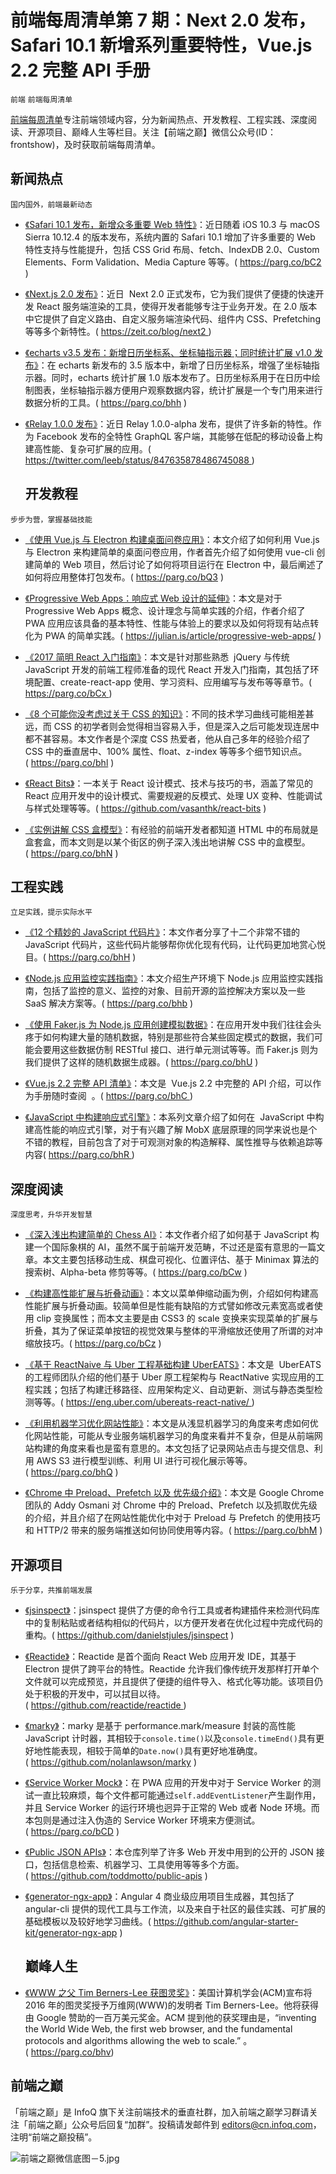 ﻿# 前端每周清单第 7 期：Next 2.0 发布，Safari 10.1 新增系列重要特性，Vue.js 2.2 完整 API 手册

`前端` `前端每周清单`

[前端每周清单](http://www.infoq.com/cn/FE-Weekly)专注前端领域内容，分为新闻热点、开发教程、工程实践、深度阅读、开源项目、巅峰人生等栏目。关注【前端之巅】微信公众号(ID：frontshow)，及时获取前端每周清单。

## 新闻热点

`国内国外，前端最新动态`

- [《Safari 10.1 发布，新增众多重要 Web 特性》](https://parg.co/bC2)：近日随着 iOS 10.3 与 macOS Sierra 10.12.4 的版本发布，系统内置的 Safari 10.1 增加了许多重要的 Web 特性支持与性能提升，包括 CSS Grid 布局、fetch、IndexDB 2.0、Custom Elements、Form Validation、Media Capture 等等。( https://parg.co/bC2 )

- [《Next.js 2.0 发布》](https://zeit.co/blog/next2)：近日  Next 2.0 正式发布，它为我们提供了便捷的快速开发 React 服务端渲染的工具，使得开发者能够专注于业务开发。在 2.0 版本中它提供了自定义路由、自定义服务端渲染代码、组件内 CSS、Prefetching 等等多个新特性。( https://zeit.co/blog/next2 )

- [《echarts v3.5 发布：新增日历坐标系、坐标轴指示器；同时统计扩展 v1.0 发布》](https://parg.co/bhh)：在 echarts 新发布的 3.5 版本中，新增了日历坐标系，增强了坐标轴指示器。同时，echarts 统计扩展 1.0 版本发布了。日历坐标系用于在日历中绘制图表，坐标轴指示器方便用户观察数据内容，统计扩展是一个专门用来进行数据分析的工具。( https://parg.co/bhh )

- [《Relay 1.0.0 发布》](https://twitter.com/leeb/status/847635878486745088)：近日 Relay 1.0.0-alpha 发布，提供了许多新的特性。作为 Facebook 发布的全特性 GraphQL 客户端，其能够在低配的移动设备上构建高性能、复杂可扩展的应用。( https://twitter.com/leeb/status/847635878486745088 )
  ## 开发教程

`步步为营，掌握基础技能`

- [《使用 Vue.js 与 Electron 构建桌面问卷应用》](https://parg.co/bQ3)：本文介绍了如何利用 Vue.js 与 Electron 来构建简单的桌面问卷应用，作者首先介绍了如何使用 vue-cli 创建简单的 Web 项目，然后讨论了如何将项目运行在 Electron 中，最后阐述了如何将应用整体打包发布。( https://parg.co/bQ3 )

- [《Progressive Web Apps：响应式 Web 设计的延伸》](https://julian.is/article/progressive-web-apps/)：本文是对于 Progressive Web Apps 概念、设计理念与简单实践的介绍，作者介绍了 PWA 应用应该具备的基本特性、性能与体验上的要求以及如何将现有站点转化为 PWA 的简单实践。( https://julian.is/article/progressive-web-apps/ )

- [《2017 简明 React 入门指南》](https://parg.co/bCx)：本文是针对那些熟悉  jQuery 与传统 JavaScript 开发的前端工程师准备的现代 React 开发入门指南，其包括了环境配置、create-react-app 使用、学习资料、应用编写与发布等等章节。( https://parg.co/bCx )

- [《8 个可能你没考虑过关于 CSS 的知识》](https://parg.co/bhl)：不同的技术学习曲线可能相差甚远，而 CSS 的初学者则会觉得相当容易入手，但是深入之后可能发现连居中都不甚容易。本文作者是个深度 CSS 热爱者，他从自己多年的经验介绍了 CSS 中的垂直居中、100% 属性、float、z-index 等等多个细节知识点。( https://parg.co/bhl )

- [《React Bits》](https://github.com/vasanthk/react-bits)：一本关于 React 设计模式、技术与技巧的书，涵盖了常见的 React 应用开发中的设计模式、需要规避的反模式、处理 UX 变种、性能调试与样式处理等等。( https://github.com/vasanthk/react-bits )

- [《实例讲解 CSS 盒模型》](https://parg.co/bhN)：有经验的前端开发者都知道 HTML 中的布局就是盒套盒，而本文则是以某个街区的例子深入浅出地讲解 CSS 中的盒模型。( https://parg.co/bhN )

## 工程实践

`立足实践，提示实际水平`

- [《12 个精妙的 JavaScript 代码片》](https://parg.co/bhH)：本文作者分享了十二个非常不错的 JavaScript 代码片，这些代码片能够帮你优化现有代码，让代码更加地赏心悦目。( https://parg.co/bhH )

- [《Node.js 应用监控实践指南》](https://parg.co/bhb)：本文介绍生产环境下 Node.js 应用监控实践指南，包括了监控的意义、监控的对象、目前开源的监控解决方案以及一些 SaaS 解决方案等。( https://parg.co/bhb )

- [《使用 Faker.js 为 Node.js 应用创建模拟数据》](https://parg.co/bhU)：在应用开发中我们往往会头疼于如何构建大量的随机数据，特别是那些符合某些固定模式的数据，我们可能会要用这些数据仿制 RESTful 接口、进行单元测试等等。而 Faker.js 则为我们提供了这样的随机数据生成器。( https://parg.co/bhU )

- [《Vue.js 2.2 完整 API 清单》](https://parg.co/bhC)：本文是  Vue.js 2.2 中完整的 API 介绍，可以作为手册随时查阅  。( https://parg.co/bhC )

- [《JavaScript 中构建响应式引擎》](https://parg.co/bhR)：本系列文章介绍了如何在  JavaScript 中构建高性能的响应式引擎，对于有兴趣了解 MobX 底层原理的同学来说也是个不错的教程，目前包含了对于可观测对象的构造解释、属性推导与依赖追踪等内容( https://parg.co/bhR )

## 深度阅读

`深度思考，升华开发智慧`

- [《深入浅出构建简单的 Chess AI》](https://parg.co/bCw)：本文作者介绍了如何基于 JavaScript 构建一个国际象棋的 AI，虽然不属于前端开发范畴，不过还是蛮有意思的一篇文章。本文主要包括移动生成、棋盘可视化、位置评估、基于 Minimax 算法的搜索树、Alpha-beta 修剪等等。( https://parg.co/bCw )

- [《构建高性能扩展与折叠动画》](https://parg.co/bCz)：本文以菜单伸缩动画为例，介绍如何构建高性能扩展与折叠动画。较简单但是性能有缺陷的方式譬如修改元素宽高或者使用 clip 变换属性；而本文主要是由 CSS3 的 scale 变换来实现菜单的扩展与折叠，其为了保证菜单按钮的视觉效果与整体的平滑缩放还使用了所谓的对冲缩放技巧。( https://parg.co/bCz )

- [《基于 ReactNaive 与 Uber 工程基础构建 UberEATS》](https://eng.uber.com/ubereats-react-native/)：本文是  UberEATS 的工程师团队介绍的他们基于 Uber 原工程架构与 ReactNative 实现应用的工程实践；包括了构建迁移路径、应用架构定义、自动更新、测试与静态类型检测等等。( https://eng.uber.com/ubereats-react-native/ )

- [《利用机器学习优化网站性能》](https://parg.co/bhQ)：本文是从浅显机器学习的角度来考虑如何优化网站性能，可能从专业服务端机器学习的角度来看并不复杂，但是从前端网站构建的角度来看也是蛮有意思的。本文包括了记录网站点击与提交信息、利用 AWS S3 进行模型训练、利用 UI 进行可视化展示等等。( https://parg.co/bhQ )

- [《Chrome 中 Preload、Prefetch 以及 优先级介绍》](https://parg.co/bhM)：本文是 Google Chrome 团队的 Addy Osmani 对 Chrome 中的 Preload、Prefetch 以及抓取优先级的介绍，并且介绍了在网站性能优化中对于 Preload 与 Prefetch 的使用技巧和 HTTP/2 带来的服务端推送如何协同使用等内容。( https://parg.co/bhM )

## 开源项目

`乐于分享，共推前端发展`

- [《jsinspect》](https://github.com/danielstjules/jsinspect)：jsinspect 提供了方便的命令行工具或者构建插件来检测代码库中的复制粘贴或者结构相似的代码片，以方便开发者在优化过程中完成代码的重构。( https://github.com/danielstjules/jsinspect )

- [《Reactide》](https://github.com/reactide/reactide)：Reactide 是首个面向 React Web 应用开发 IDE，其基于 Electron 提供了跨平台的特性。Reactide 允许我们像传统开发那样打开单个文件就可以完成预览，并且提供了便捷的组件导入、格式化等功能。该项目仍处于积极的开发中，可以拭目以待。( https://github.com/reactide/reactide )

- [《marky》](https://github.com/nolanlawson/marky)：marky 是基于 performance.mark/measure 封装的高性能 JavaScript 计时器，其相较于`console.time()`以及`console.timeEnd()`具有更好地性能表现，相较于简单的`Date.now()`具有更好地准确度。( https://github.com/nolanlawson/marky )

- [《Service Worker Mock》](https://parg.co/bCD)：在 PWA 应用的开发中对于 Service Worker 的测试一直比较麻烦，每个文件都可能通过`self.addEventListener`产生副作用，并且 Service Worker 的运行环境也迥异于正常的 Web 或者 Node 环境。而本包则是通过注入伪造的 Service Worker 环境来方便测试。( https://parg.co/bCD )

- [《Public JSON APIs》](https://github.com/toddmotto/public-apis)：本仓库列举了许多 Web 开发中用到的公开的 JSON 接口，包括信息检索、机器学习、工具使用等等多个方面。( https://github.com/toddmotto/public-apis )

- [《generator-ngx-app》](https://github.com/angular-starter-kit/generator-ngx-app)：Angular 4 商业级应用项目生成器，其包括了 angular-cli 提供的现代工具与工作流，以及来自于社区的最佳实践、可扩展的基础模板以及较好地学习曲线。( https://github.com/angular-starter-kit/generator-ngx-app )
  ## 巅峰人生

- [《WWW 之父 Tim Berners-Lee 获图灵奖》](https://parg.co/bhv)：美国计算机学会(ACM)宣布将 2016 年的图灵奖授予万维网(WWW)的发明者 Tim Berners-Lee。他将获得由 Google 赞助的一百万美元奖金。ACM 提到他的获奖理由是，“inventing the World Wide Web, the first web browser, and the fundamental protocols and algorithms allowing the web to scale.” 。( https://parg.co/bhv)

## 前端之巅

「前端之巅」是 InfoQ 旗下关注前端技术的垂直社群，加入前端之巅学习群请关注「前端之巅」公众号后回复“加群”。投稿请发邮件到 editors@cn.infoq.com，注明“前端之巅投稿”。

![前端之巅微信底图－5.jpg](http://upload-images.jianshu.io/upload_images/1647496-01712a993d2b23de.jpg?imageMogr2/auto-orient/strip%7CimageView2/2/w/1240)
